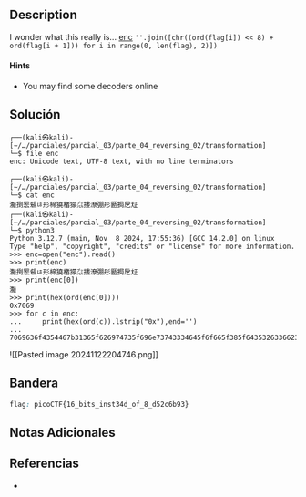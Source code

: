 ## Description

I wonder what this really is... [enc](https://mercury.picoctf.net/static/a757282979af14ab5ed74f0ed5e2ca95/enc) `''.join([chr((ord(flag[i]) << 8) + ord(flag[i + 1])) for i in range(0, len(flag), 2)])`
#### Hints
- You may find some decoders online
## Solución

```shell
┌──(kali㉿kali)-[~/…/parciales/parcial_03/parte_04_reversing_02/transformation]
└─$ file enc          
enc: Unicode text, UTF-8 text, with no line terminators
                                                                                                            
┌──(kali㉿kali)-[~/…/parciales/parcial_03/parte_04_reversing_02/transformation]
└─$ cat enc                     
灩捯䍔䙻ㄶ形楴獟楮獴㌴摟潦弸彤㔲挶戹㍽                                                                                                            
┌──(kali㉿kali)-[~/…/parciales/parcial_03/parte_04_reversing_02/transformation]
└─$ python3           
Python 3.12.7 (main, Nov  8 2024, 17:55:36) [GCC 14.2.0] on linux
Type "help", "copyright", "credits" or "license" for more information.
>>> enc=open("enc").read()
>>> print(enc)
灩捯䍔䙻ㄶ形楴獟楮獴㌴摟潦弸彤㔲挶戹㍽
>>> print(enc[0])
灩
>>> print(hex(ord(enc[0])))
0x7069
>>> for c in enc:
...     print(hex(ord(c)).lstrip("0x"),end='')
... 
7069636f4354467b31365f626974735f696e73743334645f6f665f385f64353263366239337d>>> 

```

![[Pasted image 20241122204746.png]]
## Bandera
```css
flag: picoCTF{16_bits_inst34d_of_8_d52c6b93}
```
## Notas Adicionales

## Referencias
- 